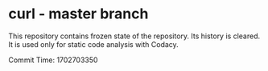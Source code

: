 # curl - master branch

This repository contains frozen state of the repository.
Its history is cleared. It is used only for static code
analysis with Codacy.

Commit Time: 1702703350